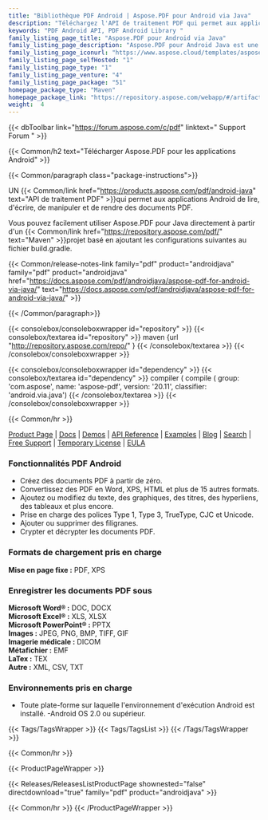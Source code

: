 ```yaml
---
title: "Bibliothèque PDF Android | Aspose.PDF pour Android via Java"
description: "Téléchargez l'API de traitement PDF qui permet aux applications Android de lire, d'écrire, de manipuler et de rendre des documents PDF. L'API prend en charge une vaste gamme de formats de fichiers standard de l'industrie, notamment HTML, TXT, EPUB, XPS et images."
keywords: "PDF Android API, PDF Android Library "
family_listing_page_title: "Aspose.PDF pour Android via Java"
family_listing_page_description: "Aspose.PDF pour Android Java est une API de traitement PDF qui permet aux applications Android de lire, écrire, manipuler et rendre des documents PDF. Il prend en charge le travail avec les formats de fichier PDF, TXT et image."
family_listing_page_iconurl: "https://www.aspose.cloud/templates/aspose/App_Themes/V3/images/pdf/272x272/aspose_pdf-for-android-min.png"
family_listing_page_selfHosted: "1"
family_listing_page_type: "1"
family_listing_page_venture: "4"
family_listing_page_package: "51"
homepage_package_type: "Maven"
homepage_package_link: "https://repository.aspose.com/webapp/#/artifacts/browse/tree/General/repo/com/aspose/aspose-pdf"
weight:  4
---
```


{{< dbToolbar link="https://forum.aspose.com/c/pdf" linktext=" Support Forum " >}}


{{< Common/h2 text="Télécharger Aspose.PDF pour les applications Android"  >}}

{{< Common/paragraph class="package-instructions">}}

UN
{{< Common/link href="https://products.aspose.com/pdf/android-java" text="API de traitement PDF"  >}}qui permet aux applications Android de lire, d'écrire, de manipuler et de rendre des documents PDF.

Vous pouvez facilement utiliser Aspose.PDF pour Java directement à partir d'un
{{< Common/link href="https://repository.aspose.com/pdf/" text="Maven"  >}}projet basé en ajoutant les configurations suivantes au fichier build.gradle.

{{< Common/release-notes-link family="pdf" product="androidjava" family="pdf" product="androidjava" href="https://docs.aspose.com/pdf/androidjava/aspose-pdf-for-android-via-java/" text="https://docs.aspose.com/pdf/androidjava/aspose-pdf-for-android-via-java/"  >}}

{{< /Common/paragraph>}}

{{< consolebox/consoleboxwrapper id="repository" >}}
   {{< consolebox/textarea id="repository" >}}
      maven {url "http://repository.aspose.com/repo/" }
   {{< /consolebox/textarea >}}
{{< /consolebox/consoleboxwrapper >}}

{{< consolebox/consoleboxwrapper id="dependency" >}}
   {{< consolebox/textarea id="dependency" >}}
      compiler (
         compile (
         group: 'com.aspose',
         name: 'aspose-pdf',
         version: '20.11',
         classifier: 'android.via.java')
   {{< /consolebox/textarea >}}
{{< /consolebox/consoleboxwrapper >}}

{{< Common/hr >}}

[Product Page](https://products.aspose.com/pdf/android-java/) | [Docs](https://docs.aspose.com/pdf/androidjava/) | [Demos](https://products.aspose.app/pdf/family) | [API Reference](https://reference.aspose.com/pdf/java) | [Examples](https://github.com/aspose-pdf/Aspose.PDF-for-Java) | [Blog](https://blog.aspose.com/category/pdf/) | [Search](https://search.aspose.com/) | [Free Support](https://forum.aspose.com/c/pdf/10) | [Temporary License](https://purchase.aspose.com/temporary-license) | [EULA](https://about.aspose.com/legal/eula/)

### Fonctionnalités PDF Android

- Créez des documents PDF à partir de zéro.
- Convertissez des PDF en Word, XPS, HTML et plus de 15 autres formats.
- Ajoutez ou modifiez du texte, des graphiques, des titres, des hyperliens, des tableaux et plus encore.
- Prise en charge des polices Type 1, Type 3, TrueType, CJC et Unicode.
- Ajouter ou supprimer des filigranes.
- Crypter et décrypter les documents PDF.

### Formats de chargement pris en charge

**Mise en page fixe :** PDF, XPS

### Enregistrer les documents PDF sous

**Microsoft Word® :** DOC, DOCX\
**Microsoft Excel® :** XLS, XLSX\
**Microsoft PowerPoint® :** PPTX\
**Images :** JPEG, PNG, BMP, TIFF, GIF\
**Imagerie médicale :** DICOM\
**Métafichier :** EMF\
**LaTex :** TEX\
**Autre :** XML, CSV, TXT

### Environnements pris en charge

- Toute plate-forme sur laquelle l'environnement d'exécution Android est installé.
-Android OS 2.0 ou supérieur.

{{< Tags/TagsWrapper >}}
{{< Tags/TagsList >}}
{{< /Tags/TagsWrapper >}}

{{< Common/hr >}}

{{< ProductPageWrapper >}}

<!-- ReleasesListProductPage-->

{{< Releases/ReleasesListProductPage shownested="false"  directdownload="true" family="pdf" product="androidjava" >}}

<!-- /ReleasesListProductPage-->

{{< Common/hr >}}
{{< /ProductPageWrapper >}}

